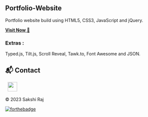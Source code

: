 ## Portfolio-Website
Portfolio website build using HTML5, CSS3, JavaScript and jQuery.

<a href="https://portfolio-sakshi07.netlify.app/" target="_blank">**Visit Now** 🚀</a>


### Extras : 
Typed.js, Tilt.js, Scroll Reveal, Tawk.to, Font Awesome and JSON.


<h2>📬 Contact</h2>


&nbsp;&nbsp;<a href="https://www.linkedin.com/in/sakshi-raj-1771161b8/"><img src="https://www.linkedin.com/in/sakshi-raj-1771161b8/overlay/background-image/" width="30"></img></a>

© 2023 Sakshi Raj


[![forthebadge](https://forthebadge.com/images/badges/built-with-love.svg)](https://forthebadge.com)


